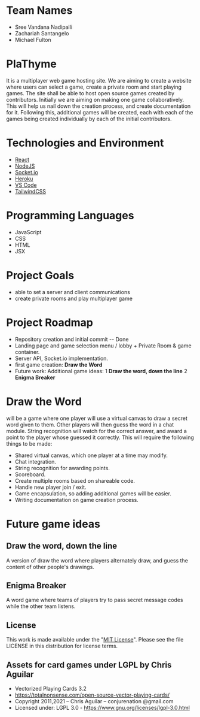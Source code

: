 # Team Names
* Sree Vandana Nadipalli
* Zachariah Santangelo
* Michael Fulton

# PlaThyme
It is a multiplayer web game hosting site. We are aiming to create a website where users can select a game, create a private room and start playing games. The site shall be able to host open source games created by contributors. Initially we are aiming on making one game collaboratively. This will help us nail down the creation process, and create documentation for it. Following this, additional games will be created, each with each of the games being created individually by each of the initial contributors.

# Technologies and Environment
* [React](https://reactjs.org/docs/getting-started.html)
* [NodeJS](https://nodejs.org/en/docs/)
* [Socket.io](https://socket.io/docs/v4)
* [Heroku](https://www.heroku.com/) 
* [VS Code](https://code.visualstudio.com/)
* [TailwindCSS](https://tailwindcss.com/docs/guides/create-react-app)

# Programming Languages
* JavaScript
* CSS
* HTML
* JSX

# Project Goals
* able to set a server and client communications
* create private rooms and play multiplayer game

# Project Roadmap
* Repository creation and initial commit -- Done
* Landing page and game selection menu / lobby + Private Room & game container.
* Server API, Socket.io implementation.
* first game creation: __Draw the Word__
* Future work: Additional game ideas: 
  1 __Draw the word, down the line__
  2 __Enigma Breaker__


# __Draw the Word__ 
will be a game where one player will use a virtual canvas to draw a secret word given to them. Other players will then guess the word in a chat module. String recognition will watch for the correct answer, and award a point to the player whose guessed it correctly. This will require the following things to be made:
* Shared virtual canvas, which one player at a time may modify.
* Chat integration.
* String recognition for awarding points.
* Scoreboard.
* Create multiple rooms based on shareable code.
* Handle new player join / exit.
* Game encapsulation, so adding additional games will be easier.
* Writing documentation on game creation process.

# __Future game ideas__
## __Draw the word, down the line__
A version of draw the word where players alternately draw, and guess the content of other people's drawings.

## __Enigma Breaker__
A word game where teams of players try to pass secret message codes while the other team listens.

## __License__
This work is made available under the "[MIT License](https://github.com/PlaThyme/PlaThyme/blob/main/LICENSE)". Please see the file LICENSE in this distribution for license terms.

## __Assets for card games under LGPL by Chris Aguilar__
* Vectorized Playing Cards 3.2
* https://totalnonsense.com/open-source-vector-playing-cards/
* Copyright 2011,2021 – Chris Aguilar – conjurenation @gmail.com
* Licensed under: LGPL 3.0 - https://www.gnu.org/licenses/lgpl-3.0.html
